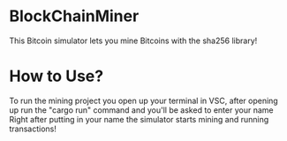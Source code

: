 # BlockChainMiner

This Bitcoin simulator lets you mine Bitcoins with the sha256 library!


# How to Use?

To run the mining project you open up your terminal in VSC, after opening up run the "cargo run" command and you'll be asked to enter your name
Right after putting in your name the simulator starts mining and running transactions!
